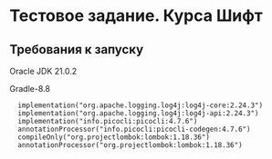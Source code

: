 # Тестовое задание. Курса Шифт
## Требования к запуску
Oracle JDK 21.0.2

Gradle-8.8

      implementation("org.apache.logging.log4j:log4j-core:2.24.3")
      implementation("org.apache.logging.log4j:log4j-api:2.24.3")
      implementation("info.picocli:picocli:4.7.6")
      annotationProcessor("info.picocli:picocli-codegen:4.7.6")
      compileOnly("org.projectlombok:lombok:1.18.36")
      annotationProcessor("org.projectlombok:lombok:1.18.36")
